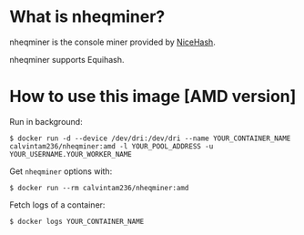 # What is nheqminer?

nheqminer is the console miner provided by [NiceHash](https://github.com/nicehash/nheqminer).

nheqminer supports Equihash.

# How to use this image [AMD version]

Run in background:

```console
$ docker run -d --device /dev/dri:/dev/dri --name YOUR_CONTAINER_NAME calvintam236/nheqminer:amd -l YOUR_POOL_ADDRESS -u YOUR_USERNAME.YOUR_WORKER_NAME
```

Get `nheqminer` options with:

```console
$ docker run --rm calvintam236/nheqminer:amd
```

Fetch logs of a container:

```console
$ docker logs YOUR_CONTAINER_NAME
```
